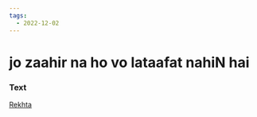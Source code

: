 ```yaml
---
tags:
  - 2022-12-02
---
```

# jo zaahir na ho vo lataafat nahiN hai

### Text
[Rekhta](https://urdushahkar.org/parda-aur-ismat-asrar-ul-haq-majaz/)

